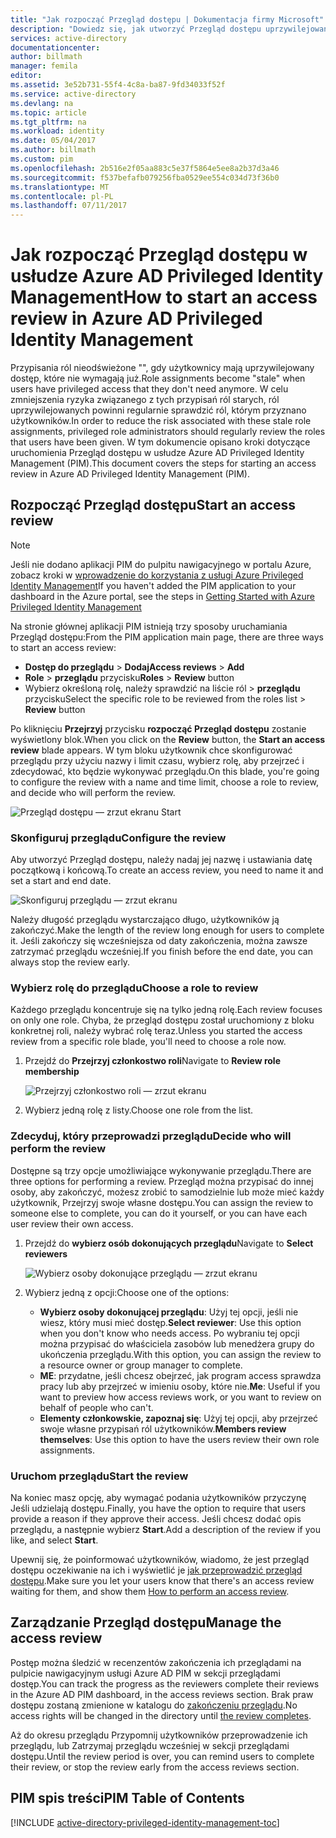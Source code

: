 ```yaml
---
title: "Jak rozpocząć Przegląd dostępu | Dokumentacja firmy Microsoft"
description: "Dowiedz się, jak utworzyć Przegląd dostępu uprzywilejowanego tożsamości z aplikacji Azure Privileged Identity Management."
services: active-directory
documentationcenter: 
author: billmath
manager: femila
editor: 
ms.assetid: 3e52b731-55f4-4c8a-ba87-9fd34033f52f
ms.service: active-directory
ms.devlang: na
ms.topic: article
ms.tgt_pltfrm: na
ms.workload: identity
ms.date: 05/04/2017
ms.author: billmath
ms.custom: pim
ms.openlocfilehash: 2b516e2f05aa883c5e37f5864e5ee8a2b37d3a46
ms.sourcegitcommit: f537befafb079256fba0529ee554c034d73f36b0
ms.translationtype: MT
ms.contentlocale: pl-PL
ms.lasthandoff: 07/11/2017
---
```

# <a name="how-to-start-an-access-review-in-azure-ad-privileged-identity-management"></a><span data-ttu-id="91315-103">Jak rozpocząć Przegląd dostępu w usłudze Azure AD Privileged Identity Management</span><span class="sxs-lookup"><span data-stu-id="91315-103">How to start an access review in Azure AD Privileged Identity Management</span></span>
<span data-ttu-id="91315-104">Przypisania ról nieodświeżone "", gdy użytkownicy mają uprzywilejowany dostęp, które nie wymagają już.</span><span class="sxs-lookup"><span data-stu-id="91315-104">Role assignments become "stale" when users have privileged access that they don't need anymore.</span></span> <span data-ttu-id="91315-105">W celu zmniejszenia ryzyka związanego z tych przypisań ról starych, ról uprzywilejowanych powinni regularnie sprawdzić ról, którym przyznano użytkowników.</span><span class="sxs-lookup"><span data-stu-id="91315-105">In order to reduce the risk associated with these stale role assignments, privileged role administrators should regularly review the roles that users have been given.</span></span> <span data-ttu-id="91315-106">W tym dokumencie opisano kroki dotyczące uruchomienia Przegląd dostępu w usłudze Azure AD Privileged Identity Management (PIM).</span><span class="sxs-lookup"><span data-stu-id="91315-106">This document covers the steps for starting an access review in Azure AD Privileged Identity Management (PIM).</span></span>

## <a name="start-an-access-review"></a><span data-ttu-id="91315-107">Rozpocząć Przegląd dostępu</span><span class="sxs-lookup"><span data-stu-id="91315-107">Start an access review</span></span>
> [!NOTE]
> <span data-ttu-id="91315-108">Jeśli nie dodano aplikacji PIM do pulpitu nawigacyjnego w portalu Azure, zobacz kroki w [wprowadzenie do korzystania z usługi Azure Privileged Identity Management](active-directory-privileged-identity-management-getting-started.md)</span><span class="sxs-lookup"><span data-stu-id="91315-108">If you haven't added the PIM application to your dashboard in the Azure portal, see the steps in  [Getting Started with Azure Privileged Identity Management](active-directory-privileged-identity-management-getting-started.md)</span></span>
> 
> 

<span data-ttu-id="91315-109">Na stronie głównej aplikacji PIM istnieją trzy sposoby uruchamiania Przegląd dostępu:</span><span class="sxs-lookup"><span data-stu-id="91315-109">From the PIM application main page, there are three ways to start an access review:</span></span>

* <span data-ttu-id="91315-110">**Dostęp do przeglądu** > **Dodaj**</span><span class="sxs-lookup"><span data-stu-id="91315-110">**Access reviews** > **Add**</span></span>
* <span data-ttu-id="91315-111">**Role** > **przeglądu** przycisku</span><span class="sxs-lookup"><span data-stu-id="91315-111">**Roles** > **Review** button</span></span>
* <span data-ttu-id="91315-112">Wybierz określoną rolę, należy sprawdzić na liście ról > **przeglądu** przycisku</span><span class="sxs-lookup"><span data-stu-id="91315-112">Select the specific role to be reviewed from the roles list > **Review** button</span></span>

<span data-ttu-id="91315-113">Po kliknięciu **Przejrzyj** przycisku **rozpocząć Przegląd dostępu** zostanie wyświetlony blok.</span><span class="sxs-lookup"><span data-stu-id="91315-113">When you click on the **Review** button, the **Start an access review** blade appears.</span></span> <span data-ttu-id="91315-114">W tym bloku użytkownik chce skonfigurować przeglądu przy użyciu nazwy i limit czasu, wybierz rolę, aby przejrzeć i zdecydować, kto będzie wykonywać przeglądu.</span><span class="sxs-lookup"><span data-stu-id="91315-114">On this blade, you're going to configure the review with a name and time limit, choose a role to review, and decide who will perform the review.</span></span>

![Przegląd dostępu — zrzut ekranu Start][1]

### <a name="configure-the-review"></a><span data-ttu-id="91315-116">Skonfiguruj przeglądu</span><span class="sxs-lookup"><span data-stu-id="91315-116">Configure the review</span></span>
<span data-ttu-id="91315-117">Aby utworzyć Przegląd dostępu, należy nadaj jej nazwę i ustawiania datę początkową i końcową.</span><span class="sxs-lookup"><span data-stu-id="91315-117">To create an access review, you need to name it and set a start and end date.</span></span>

![Skonfiguruj przeglądu — zrzut ekranu][2]

<span data-ttu-id="91315-119">Należy długość przeglądu wystarczająco długo, użytkowników ją zakończyć.</span><span class="sxs-lookup"><span data-stu-id="91315-119">Make the length of the review long enough for users to complete it.</span></span> <span data-ttu-id="91315-120">Jeśli zakończy się wcześniejsza od daty zakończenia, można zawsze zatrzymać przeglądu wcześniej.</span><span class="sxs-lookup"><span data-stu-id="91315-120">If you finish before the end date, you can always stop the review early.</span></span>

### <a name="choose-a-role-to-review"></a><span data-ttu-id="91315-121">Wybierz rolę do przeglądu</span><span class="sxs-lookup"><span data-stu-id="91315-121">Choose a role to review</span></span>
<span data-ttu-id="91315-122">Każdego przeglądu koncentruje się na tylko jedną rolę.</span><span class="sxs-lookup"><span data-stu-id="91315-122">Each review focuses on only one role.</span></span> <span data-ttu-id="91315-123">Chyba, że przegląd dostępu został uruchomiony z bloku konkretnej roli, należy wybrać rolę teraz.</span><span class="sxs-lookup"><span data-stu-id="91315-123">Unless you started the access review from a specific role blade, you'll need to choose a role now.</span></span>

1. <span data-ttu-id="91315-124">Przejdź do **Przejrzyj członkostwo roli**</span><span class="sxs-lookup"><span data-stu-id="91315-124">Navigate to **Review role membership**</span></span>
   
    ![Przejrzyj członkostwo roli — zrzut ekranu][3]
2. <span data-ttu-id="91315-126">Wybierz jedną rolę z listy.</span><span class="sxs-lookup"><span data-stu-id="91315-126">Choose one role from the list.</span></span>

### <a name="decide-who-will-perform-the-review"></a><span data-ttu-id="91315-127">Zdecyduj, który przeprowadzi przeglądu</span><span class="sxs-lookup"><span data-stu-id="91315-127">Decide who will perform the review</span></span>
<span data-ttu-id="91315-128">Dostępne są trzy opcje umożliwiające wykonywanie przeglądu.</span><span class="sxs-lookup"><span data-stu-id="91315-128">There are three options for performing a review.</span></span> <span data-ttu-id="91315-129">Przegląd można przypisać do innej osoby, aby zakończyć, możesz zrobić to samodzielnie lub może mieć każdy użytkownik, Przejrzyj swoje własne dostępu.</span><span class="sxs-lookup"><span data-stu-id="91315-129">You can assign the review to someone else to complete, you can do it yourself, or you can have each user review their own access.</span></span>

1. <span data-ttu-id="91315-130">Przejdź do **wybierz osób dokonujących przeglądu**</span><span class="sxs-lookup"><span data-stu-id="91315-130">Navigate to **Select reviewers**</span></span>
   
    ![Wybierz osoby dokonujące przeglądu — zrzut ekranu][4]
2. <span data-ttu-id="91315-132">Wybierz jedną z opcji:</span><span class="sxs-lookup"><span data-stu-id="91315-132">Choose one of the options:</span></span>
   
   * <span data-ttu-id="91315-133">**Wybierz osoby dokonującej przeglądu**: Użyj tej opcji, jeśli nie wiesz, który musi mieć dostęp.</span><span class="sxs-lookup"><span data-stu-id="91315-133">**Select reviewer**: Use this option when you don't know who needs access.</span></span> <span data-ttu-id="91315-134">Po wybraniu tej opcji można przypisać do właściciela zasobów lub menedżera grupy do ukończenia przeglądu.</span><span class="sxs-lookup"><span data-stu-id="91315-134">With this option, you can assign the review to a resource owner or group manager to complete.</span></span>
   * <span data-ttu-id="91315-135">**ME**: przydatne, jeśli chcesz obejrzeć, jak program access sprawdza pracy lub aby przejrzeć w imieniu osoby, które nie.</span><span class="sxs-lookup"><span data-stu-id="91315-135">**Me**: Useful if you want to preview how access reviews work, or you want to review on behalf of people who can't.</span></span>
   * <span data-ttu-id="91315-136">**Elementy członkowskie, zapoznaj się**: Użyj tej opcji, aby przejrzeć swoje własne przypisań ról użytkowników.</span><span class="sxs-lookup"><span data-stu-id="91315-136">**Members review themselves**: Use this option to have the users review their own role assignments.</span></span>

### <a name="start-the-review"></a><span data-ttu-id="91315-137">Uruchom przeglądu</span><span class="sxs-lookup"><span data-stu-id="91315-137">Start the review</span></span>
<span data-ttu-id="91315-138">Na koniec masz opcję, aby wymagać podania użytkowników przyczynę Jeśli udzielają dostępu.</span><span class="sxs-lookup"><span data-stu-id="91315-138">Finally, you have the option to require that users provide a reason if they approve their access.</span></span> <span data-ttu-id="91315-139">Jeśli chcesz dodać opis przeglądu, a następnie wybierz **Start**.</span><span class="sxs-lookup"><span data-stu-id="91315-139">Add a description of the review if you like, and select **Start**.</span></span>

<span data-ttu-id="91315-140">Upewnij się, że poinformować użytkowników, wiadomo, że jest przegląd dostępu oczekiwanie na ich i wyświetlić je [jak przeprowadzić przegląd dostępu](active-directory-privileged-identity-management-how-to-perform-security-review.md).</span><span class="sxs-lookup"><span data-stu-id="91315-140">Make sure you let your users know that there's an access review waiting for them, and show them [How to perform an access review](active-directory-privileged-identity-management-how-to-perform-security-review.md).</span></span>

## <a name="manage-the-access-review"></a><span data-ttu-id="91315-141">Zarządzanie Przegląd dostępu</span><span class="sxs-lookup"><span data-stu-id="91315-141">Manage the access review</span></span>
<span data-ttu-id="91315-142">Postęp można śledzić w recenzentów zakończenia ich przeglądami na pulpicie nawigacyjnym usługi Azure AD PIM w sekcji przeglądami dostęp.</span><span class="sxs-lookup"><span data-stu-id="91315-142">You can track the progress as the reviewers complete their reviews in the Azure AD PIM dashboard, in the access reviews section.</span></span> <span data-ttu-id="91315-143">Brak praw dostępu zostaną zmienione w katalogu do [zakończeniu przeglądu](active-directory-privileged-identity-management-how-to-complete-review.md).</span><span class="sxs-lookup"><span data-stu-id="91315-143">No access rights will be changed in the directory until [the review completes](active-directory-privileged-identity-management-how-to-complete-review.md).</span></span>

<span data-ttu-id="91315-144">Aż do okresu przeglądu Przypomnij użytkowników przeprowadzenie ich przeglądu, lub Zatrzymaj przeglądu wcześniej w sekcji przeglądami dostępu.</span><span class="sxs-lookup"><span data-stu-id="91315-144">Until the review period is over, you can remind users to complete their review, or stop the review early from the access reviews section.</span></span>

<!--Every topic should have next steps and links to the next logical set of content to keep the customer engaged-->
## <a name="pim-table-of-contents"></a><span data-ttu-id="91315-145">PIM spis treści</span><span class="sxs-lookup"><span data-stu-id="91315-145">PIM Table of Contents</span></span>
[!INCLUDE [active-directory-privileged-identity-management-toc](../../includes/active-directory-privileged-identity-management-toc.md)]

<!--Image references-->

[1]: ./media/active-directory-privileged-identity-management-how-to-start-security-review/PIM_start_review.png
[2]: ./media/active-directory-privileged-identity-management-how-to-start-security-review/PIM_review_configure.png
[3]: ./media/active-directory-privileged-identity-management-how-to-start-security-review/PIM_review_role.png
[4]: ./media/active-directory-privileged-identity-management-how-to-start-security-review/PIM_review_reviewers.png
